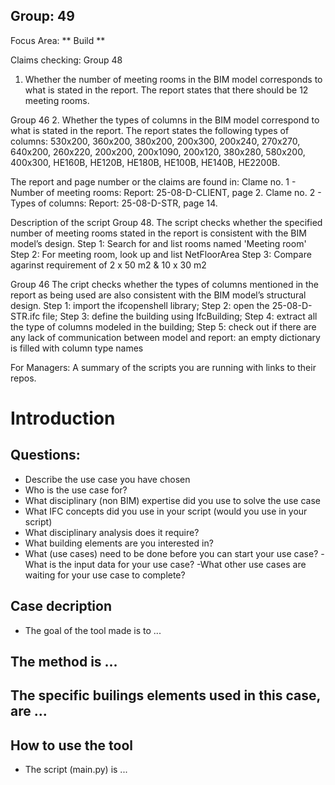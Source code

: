 ## Group: 49

Focus Area: 
 ** Build **

Claims checking:
Group 48
1. Whether the number of meeting rooms in the BIM model corresponds to what is stated in the report.
The report states that there should be 12 meeting rooms.

Group 46
2. Whether the types of columns in the BIM model correspond to what is stated in the report.
The report states the following types of columns:
530x200, 360x200, 380x200, 200x300, 200x240, 270x270, 640x200, 260x220, 200x200, 200x1090, 200x120, 380x280, 580x200, 400x300, HE160B, HE120B, HE180B, HE100B, HE140B, HE2200B.

The report and page number or the claims are found in:
Clame no. 1 - Number of meeting rooms: Report: 25-08-D-CLIENT, page 2.
Clame no. 2 - Types of columns: Report: 25-08-D-STR, page 14.
  
Description of the script
Group 48.
The script checks whether the specified number of meeting rooms stated in the report is consistent with the BIM model’s design. 
Step 1: Search for and list rooms named 'Meeting room'
Step 2: For meeting room, look up and list NetFloorArea
Step 3: Compare agarinst requirement of 2 x 50 m2 & 10 x 30 m2

Group 46
The cript checks whether the types of columns mentioned in the report as being used are also consistent with the BIM model’s structural design. 
Step 1: import the ifcopenshell library;
Step 2: open the 25-08-D-STR.ifc file;
Step 3: define the building using IfcBuilding;
Step 4: extract all the type of columns modeled in the building;
Step 5: check out if there are any lack of communication between model and report: an empty dictionary is filled with column type names



For Managers: A summary of the scripts you are running with links to their repos.

# Introduction

## Questions:
- Describe the use case you have chosen
- Who is the use case for?
- What disciplinary (non BIM) expertise did you use to solve the use case
- What IFC concepts did you use in your script (would you use in your script)
- What disciplinary analysis does it require?
- What building elements are you interested in?
- What (use cases) need to be done before you can start your use case?
-What is the input data for your use case?
-What other use cases are waiting for your use case to complete?


## Case decription
- The goal of the tool made is to ...

## The method is ...


## The specific builings elements used in this case, are ...


## How to use the tool
- The script (main.py) is ...
